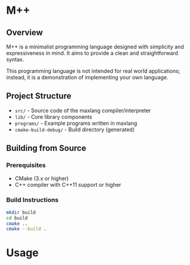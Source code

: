 # M++

## Overview

M++ is a minimalist programming language designed with simplicity and expressiveness in
mind. It aims to provide a clean and straightforward syntax.

This programming language is not intended for real world applications; instead, it is a demonstration of implementing
your own language.

## Project Structure

- `src/` - Source code of the maxlang compiler/interpreter
- `lib/` - Core library components
- `programs/` - Example programs written in maxlang
- `cmake-build-debug/` - Build directory (generated)

## Building from Source

### Prerequisites

- CMake (3.x or higher)
- C++ compiler with C++11 support or higher

### Build Instructions

```bash
mkdir build
cd build
cmake ..
cmake --build .
```

# Usage

```bash
```
